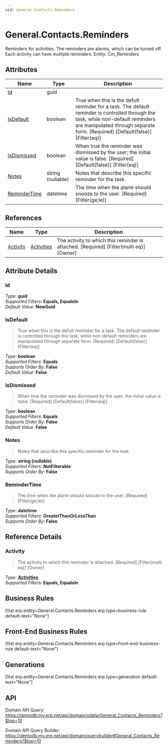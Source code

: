 ```yaml
---
uid: General.Contacts.Reminders
---
```

# General.Contacts.Reminders

Reminders for activities. The reminders are alarms, which can be turned off. Each activity can have multiple reminders. Entity: Cm_Reminders

## Attributes

| Name | Type | Description |
| ---- | ---- | --- |
| [Id](General.Contacts.Reminders.md#id) | guid |  
| [IsDefault](General.Contacts.Reminders.md#isdefault) | boolean | True when this is the defult reminder for a task. The default reminder is controlled through the task, while non-default reminders are manipulated through separate form. [Required] [Default(false)] [Filter(eq)] 
| [IsDismissed](General.Contacts.Reminders.md#isdismissed) | boolean | When true the reminder was dismissed by the user; the initial value is false. [Required] [Default(false)] [Filter(eq)] 
| [Notes](General.Contacts.Reminders.md#notes) | string (nullable) | Notes that describe this specific reminder for the task. 
| [ReminderTime](General.Contacts.Reminders.md#remindertime) | datetime | The time when the alarm should snooze to the user. [Required] [Filter(ge;le)] 

## References

| Name | Type | Description |
| ---- | ---- | --- |
| [Activity](General.Contacts.Reminders.md#activity) | [Activities](General.Contacts.Activities.md) | The activity to which this reminder is attached. [Required] [Filter(multi eq)] [Owner] |


## Attribute Details

### Id

_Type_: **guid**  
_Supported Filters_: **Equals, EqualsIn**  
_Default Value_: **NewGuid**  

### IsDefault

> True when this is the defult reminder for a task. The default reminder is controlled through the task, while non-default reminders are manipulated through separate form. [Required] [Default(false)] [Filter(eq)]

_Type_: **boolean**  
_Supported Filters_: **Equals**  
_Supports Order By_: **False**  
_Default Value_: **False**  

### IsDismissed

> When true the reminder was dismissed by the user; the initial value is false. [Required] [Default(false)] [Filter(eq)]

_Type_: **boolean**  
_Supported Filters_: **Equals**  
_Supports Order By_: **False**  
_Default Value_: **False**  

### Notes

> Notes that describe this specific reminder for the task.

_Type_: **string (nullable)**  
_Supported Filters_: **NotFilterable**  
_Supports Order By_: **False**  

### ReminderTime

> The time when the alarm should snooze to the user. [Required] [Filter(ge;le)]

_Type_: **datetime**  
_Supported Filters_: **GreaterThanOrLessThan**  
_Supports Order By_: **False**  


## Reference Details

### Activity

> The activity to which this reminder is attached. [Required] [Filter(multi eq)] [Owner]

_Type_: **[Activities](General.Contacts.Activities.md)**  
_Supported Filters_: **Equals, EqualsIn**  



## Business Rules

[!list erp.entity=General.Contacts.Reminders erp.type=business-rule default-text="None"]

## Front-End Business Rules

[!list erp.entity=General.Contacts.Reminders erp.type=front-end-business-rule default-text="None"]

## Generations

[!list erp.entity=General.Contacts.Reminders erp.type=generation default-text="None"]

## API

Domain API Query:
<https://demodb.my.erp.net/api/domain/odata/General_Contacts_Reminders?$top=10>

Domain API Query Builder:
<https://demodb.my.erp.net/api/domain/querybuilder#General_Contacts_Reminders?$top=10>

